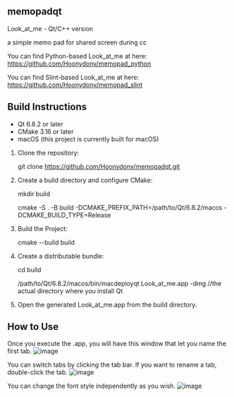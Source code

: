 ## memopadqt

Look_at_me - Qt/C++ version

a simple memo pad for shared screen during cc

You can find Python-based Look_at_me at here: https://github.com/Hoonydony/memopad_python

You can find Slint-based Look_at_me at here: https://github.com/Hoonydony/memopad_slint

## Build Instructions

- Qt 6.8.2 or later
- CMake 3.16 or later
- macOS (this project is currently built for macOS)

1. Clone the repository:

   git clone https://github.com/Hoonydony/memopadqt.git 

2. Create a build directory and configure CMake:

   mkdir build

   cmake -S . -B build -DCMAKE_PREFIX_PATH=/path/to/Qt/6.8.2/macos -DCMAKE_BUILD_TYPE=Release

3. Build the Project:
   
   cmake --build build

4. Create a distributable bundle:
   
   cd build

   /path/to/Qt/6.8.2/macos/bin/macdeployqt Look_at_me.app -dmg //the actual directory where you install Qt

5. Open the generated Look_at_me.app from the build directory.


## How to Use

Once you execute the .app, you will have this window that let you name the first tab.
![image](https://github.com/user-attachments/assets/85c28e58-601b-4719-91e9-52d702cbdd2d)

You can switch tabs by clicking the tab bar. If you want to rename a tab, double-click the tab.
![image](https://github.com/user-attachments/assets/2befe7f1-58e8-4ddb-ba25-3dc499fb0694)

You can change the font style independently as you wish.
![image](https://github.com/user-attachments/assets/b9b5d9bb-5d49-4602-beaa-be8ec2938230)

